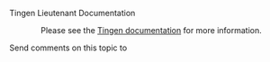 ﻿Tingen Lieutenant Documentation

<div align="center">
Please see the <a href="https://github.com/spectrum-health-systems/Tingen-Documentation">Tingen documentation</a> for more information.
</div>


Send comments on this topic to [](mailto:?Subject=Tingen%20Lieutenant%20Documentation)
